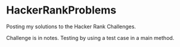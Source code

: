 # HackerRankProblems

Posting my solutions to the Hacker Rank Challenges.

Challenge is in notes. Testing by using a test case in a main method.
